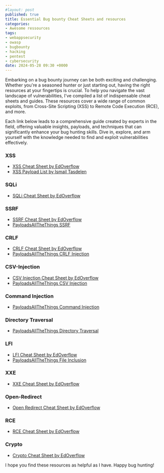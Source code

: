 ```yaml
---
#layout: post
published: true
title: Essential Bug bounty Cheat Sheets and resources
categories:
- Awesome ressources
tags:
- webappsecurity
- owasp
- bugbounty
- hacking
- pentest
- cybersecurity
date: 2024-05-28 09:30 +0000
---
```


Embarking on a bug bounty journey can be both exciting and challenging. Whether you're a seasoned hunter or just starting out, having the right resources at your fingertips is crucial. To help you navigate the vast landscape of vulnerabilities, I've compiled a list of indispensable cheat sheets and guides. These resources cover a wide range of common exploits, from Cross-Site Scripting (XSS) to Remote Code Execution (RCE), and more.

Each link below leads to a comprehensive guide created by experts in the field, offering valuable insights, payloads, and techniques that can significantly enhance your bug hunting skills. Dive in, explore, and arm yourself with the knowledge needed to find and exploit vulnerabilities effectively.

### XSS
- [XSS Cheat Sheet by EdOverflow](https://github.com/EdOverflow/bugbounty-cheatsheet/blob/master/cheatsheets/xss.md)
- [XSS Payload List by Ismail Tasdelen](https://github.com/ismailtasdelen/xss-payload-list)

### SQLi
- [SQLi Cheat Sheet by EdOverflow](https://github.com/EdOverflow/bugbounty-cheatsheet/blob/master/cheatsheets/sqli.md)

### SSRF
- [SSRF Cheat Sheet by EdOverflow](https://github.com/EdOverflow/bugbounty-cheatsheet/blob/master/cheatsheets/ssrf.md)
- [PayloadsAllTheThings SSRF](https://github.com/swisskyrepo/PayloadsAllTheThings/tree/master/Server%20Side%20Request%20Forgery)

### CRLF
- [CRLF Cheat Sheet by EdOverflow](https://github.com/EdOverflow/bugbounty-cheatsheet/blob/master/cheatsheets/crlf.md)
- [PayloadsAllTheThings CRLF Injection](https://github.com/swisskyrepo/PayloadsAllTheThings/tree/master/CRLF%20Injection)

### CSV-Injection
- [CSV Injection Cheat Sheet by EdOverflow](https://github.com/EdOverflow/bugbounty-cheatsheet/blob/master/cheatsheets/csv-injection.md)
- [PayloadsAllTheThings CSV Injection](https://github.com/swisskyrepo/PayloadsAllTheThings/tree/master/CSV%20Injection)

### Command Injection
- [PayloadsAllTheThings Command Injection](https://github.com/swisskyrepo/PayloadsAllTheThings/tree/master/Command%20Injection)

### Directory Traversal
- [PayloadsAllTheThings Directory Traversal](https://github.com/swisskyrepo/PayloadsAllTheThings/tree/master/Directory%20Traversal)

### LFI
- [LFI Cheat Sheet by EdOverflow](https://github.com/EdOverflow/bugbounty-cheatsheet/blob/master/cheatsheets/lfi.md)
- [PayloadsAllTheThings File Inclusion](https://github.com/swisskyrepo/PayloadsAllTheThings/tree/master/File%20Inclusion)

### XXE
- [XXE Cheat Sheet by EdOverflow](https://github.com/EdOverflow/bugbounty-cheatsheet/blob/master/cheatsheets/xxe.md)

### Open-Redirect
- [Open Redirect Cheat Sheet by EdOverflow](https://github.com/EdOverflow/bugbounty-cheatsheet/blob/master/cheatsheets/open-redirect.md)

### RCE
- [RCE Cheat Sheet by EdOverflow](https://github.com/EdOverflow/bugbounty-cheatsheet/blob/master/cheatsheets/rce.md)

### Crypto
- [Crypto Cheat Sheet by EdOverflow](https://github.com/EdOverflow/bugbounty-cheatsheet/blob/master/cheatsheets/crypto.md)


I hope you find these resources as helpful as I have. Happy bug hunting! 
